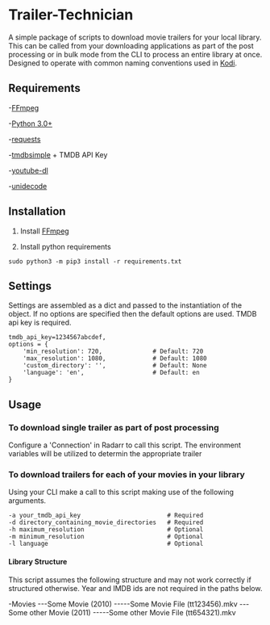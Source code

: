 # Trailer-Technician
A simple package of scripts to download movie trailers for your local library.  This can be called from your downloading applications as part of the post processing or in bulk mode from the CLI to process an entire library at once.  Designed to operate with common naming conventions used in [Kodi](https://kodi.tv).

## Requirements
-[FFmpeg](https://github.com/FFmpeg/FFmpeg)

-[Python 3.0+](https://www.python.org/)

-[requests](https://github.com/psf/requests)

-[tmdbsimple](https://github.com/celiao/tmdbsimple/blob/master/README.rst) + TMDB API Key

-[youtube-dl](https://github.com/rg3/youtube-dl/blob/master/README.md#installation)

-[unidecode](https://github.com/avian2/unidecode)

## Installation
1. Install [FFmpeg](https://github.com/FFmpeg/FFmpeg)

2. Install python requirements
```
sudo python3 -m pip3 install -r requirements.txt
```

## Settings
Settings are assembled as a dict and passed to the instantiation of the object.  If no options are specified then the default options are used.  TMDB api key is required.
```
tmdb_api_key=1234567abcdef,
options = {
    'min_resolution': 720,              # Default: 720
    'max_resolution': 1080,             # Default: 1080
    'custom_directory': '',             # Default: None
    'language': 'en',                   # Default: en
}
```

## Usage

### To download single trailer as part of post processing
Configure a 'Connection' in Radarr to call this script. The environment variables will be utilized to determin the appropriate trailer

### To download trailers for each of your movies in your library
Using your CLI make a call to this script making use of the following arguments.
```
-a your_tmdb_api_key                        # Required
-d directory_containing_movie_directories   # Required
-h maximum_resolution                       # Optional
-m minimum_resolution                       # Optional
-l language                                 # Optional
```

#### Library Structure
This script assumes the following structure and may not work correctly if structured otherwise.  Year and IMDB ids are not required in the paths below.

-Movies
---Some Movie (2010)
-----Some Movie File (tt123456).mkv
---Some other Movie (2011)
-----Some other Movie File (tt654321).mkv